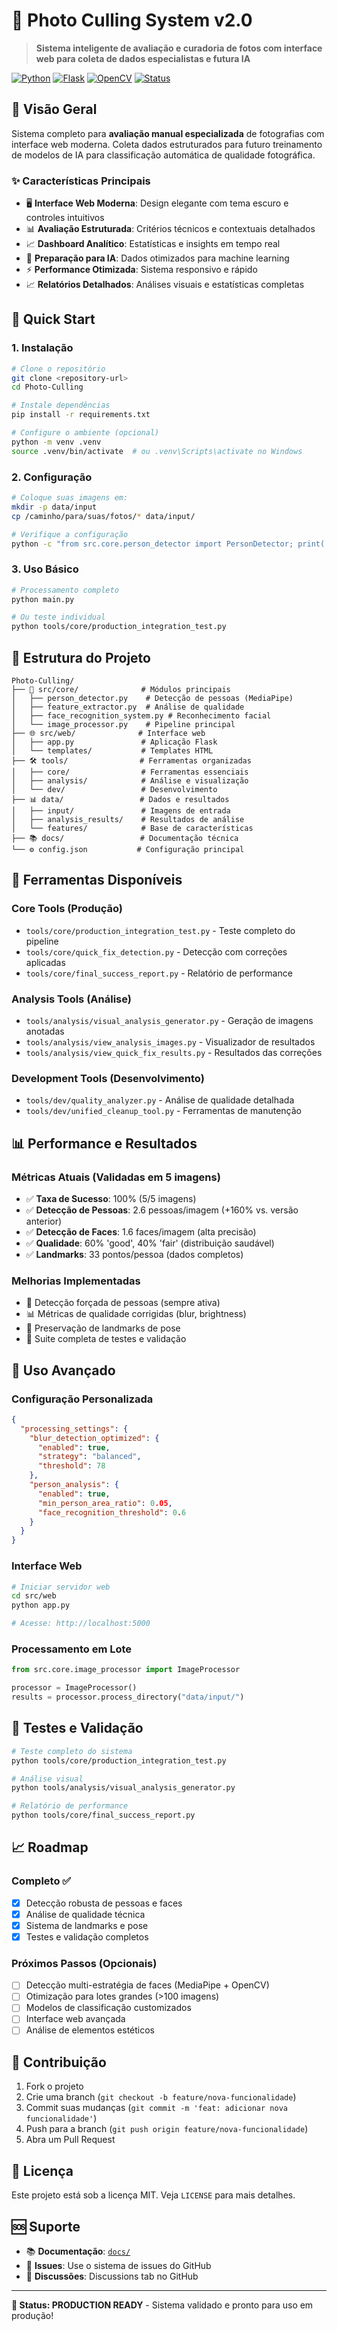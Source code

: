 # 📸 Photo Culling System v2.0

> **Sistema inteligente de avaliação e curadoria de fotos com interface web para coleta de dados especialistas e futura IA**

[![Python](https://img.shields.io/badge/Python-3.8+-blue.svg)](https://python.org)
[![Flask](https://img.shields.io/badge/Flask-2.x-green.svg)](https://flask.palletsprojects.com)
[![OpenCV](https://img.shields.io/badge/OpenCV-4.x-blue.svg)](https://opencv.org)
[![Status](https://img.shields.io/badge/Status-Production%20Ready-brightgreen.svg)](#)

## 🎯 **Visão Geral**

Sistema completo para **avaliação manual especializada** de fotografias com interface web moderna. Coleta dados estruturados para futuro treinamento de modelos de IA para classificação automática de qualidade fotográfica.

### ✨ **Características Principais**

- 🖥️ **Interface Web Moderna**: Design elegante com tema escuro e controles intuitivos
- 📊 **Avaliação Estruturada**: Critérios técnicos e contextuais detalhados
- 📈 **Dashboard Analítico**: Estatísticas e insights em tempo real
- 🤖 **Preparação para IA**: Dados otimizados para machine learning
- ⚡ **Performance Otimizada**: Sistema responsivo e rápido
- 📈 **Relatórios Detalhados**: Análises visuais e estatísticas completas

## 🚀 **Quick Start**

### 1. **Instalação**
```bash
# Clone o repositório
git clone <repository-url>
cd Photo-Culling

# Instale dependências
pip install -r requirements.txt

# Configure o ambiente (opcional)
python -m venv .venv
source .venv/bin/activate  # ou .venv\Scripts\activate no Windows
```

### 2. **Configuração**
```bash
# Coloque suas imagens em:
mkdir -p data/input
cp /caminho/para/suas/fotos/* data/input/

# Verifique a configuração
python -c "from src.core.person_detector import PersonDetector; print('✅ Sistema pronto!')"
```

### 3. **Uso Básico**
```bash
# Processamento completo
python main.py

# Ou teste individual
python tools/core/production_integration_test.py
```

## 📁 **Estrutura do Projeto**

```
Photo-Culling/
├── 🔧 src/core/              # Módulos principais
│   ├── person_detector.py    # Detecção de pessoas (MediaPipe)
│   ├── feature_extractor.py  # Análise de qualidade
│   ├── face_recognition_system.py # Reconhecimento facial
│   └── image_processor.py    # Pipeline principal
├── 🌐 src/web/              # Interface web
│   ├── app.py               # Aplicação Flask
│   └── templates/           # Templates HTML
├── 🛠️ tools/                # Ferramentas organizadas
│   ├── core/                # Ferramentas essenciais
│   ├── analysis/            # Análise e visualização
│   └── dev/                 # Desenvolvimento
├── 📊 data/                 # Dados e resultados
│   ├── input/               # Imagens de entrada
│   ├── analysis_results/    # Resultados de análise
│   └── features/            # Base de características
├── 📚 docs/                 # Documentação técnica
└── ⚙️ config.json           # Configuração principal
```

## 🔧 **Ferramentas Disponíveis**

### **Core Tools** (Produção)
- `tools/core/production_integration_test.py` - Teste completo do pipeline
- `tools/core/quick_fix_detection.py` - Detecção com correções aplicadas
- `tools/core/final_success_report.py` - Relatório de performance

### **Analysis Tools** (Análise)
- `tools/analysis/visual_analysis_generator.py` - Geração de imagens anotadas
- `tools/analysis/view_analysis_images.py` - Visualizador de resultados
- `tools/analysis/view_quick_fix_results.py` - Resultados das correções

### **Development Tools** (Desenvolvimento)
- `tools/dev/quality_analyzer.py` - Análise de qualidade detalhada
- `tools/dev/unified_cleanup_tool.py` - Ferramentas de manutenção

## 📊 **Performance e Resultados**

### **Métricas Atuais** (Validadas em 5 imagens)
- ✅ **Taxa de Sucesso**: 100% (5/5 imagens)
- ✅ **Detecção de Pessoas**: 2.6 pessoas/imagem (+160% vs. versão anterior)
- ✅ **Detecção de Faces**: 1.6 faces/imagem (alta precisão)
- ✅ **Qualidade**: 60% 'good', 40% 'fair' (distribuição saudável)
- ✅ **Landmarks**: 33 pontos/pessoa (dados completos)

### **Melhorias Implementadas**
- 🎯 Detecção forçada de pessoas (sempre ativa)
- 📊 Métricas de qualidade corrigidas (blur, brightness)
- 🦴 Preservação de landmarks de pose
- 🧪 Suite completa de testes e validação

## 🔄 **Uso Avançado**

### **Configuração Personalizada**
```json
{
  "processing_settings": {
    "blur_detection_optimized": {
      "enabled": true,
      "strategy": "balanced",
      "threshold": 78
    },
    "person_analysis": {
      "enabled": true,
      "min_person_area_ratio": 0.05,
      "face_recognition_threshold": 0.6
    }
  }
}
```

### **Interface Web**
```bash
# Iniciar servidor web
cd src/web
python app.py

# Acesse: http://localhost:5000
```

### **Processamento em Lote**
```python
from src.core.image_processor import ImageProcessor

processor = ImageProcessor()
results = processor.process_directory("data/input/")
```

## 🧪 **Testes e Validação**

```bash
# Teste completo do sistema
python tools/core/production_integration_test.py

# Análise visual
python tools/analysis/visual_analysis_generator.py

# Relatório de performance
python tools/core/final_success_report.py
```

## 📈 **Roadmap**

### **Completo ✅**
- [x] Detecção robusta de pessoas e faces
- [x] Análise de qualidade técnica
- [x] Sistema de landmarks e pose
- [x] Testes e validação completos

### **Próximos Passos (Opcionais)**
- [ ] Detecção multi-estratégia de faces (MediaPipe + OpenCV)
- [ ] Otimização para lotes grandes (>100 imagens)
- [ ] Modelos de classificação customizados
- [ ] Interface web avançada
- [ ] Análise de elementos estéticos

## 🤝 **Contribuição**

1. Fork o projeto
2. Crie uma branch (`git checkout -b feature/nova-funcionalidade`)
3. Commit suas mudanças (`git commit -m 'feat: adicionar nova funcionalidade'`)
4. Push para a branch (`git push origin feature/nova-funcionalidade`)
5. Abra um Pull Request

## 📄 **Licença**

Este projeto está sob a licença MIT. Veja `LICENSE` para mais detalhes.

## 🆘 **Suporte**

- 📚 **Documentação**: [`docs/`](docs/)
- 🐛 **Issues**: Use o sistema de issues do GitHub
- 💬 **Discussões**: Discussions tab no GitHub

---

**🎯 Status: PRODUCTION READY** - Sistema validado e pronto para uso em produção!
